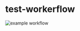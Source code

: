 # test-workerflow

![example workflow](https://github.com/<OWNER>/<REPOSITORY>/actions/workflows/<WORKFLOW_FILE>/badge.svg)